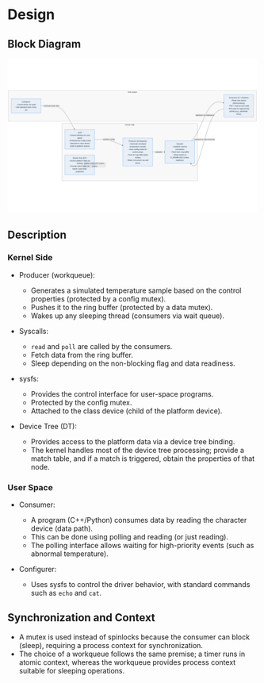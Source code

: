 # Design

## Block Diagram
![Block Diagram](images/block_diagram.png)

## Description

### Kernel Side

- Producer (workqueue):
  - Generates a simulated temperature sample based on the control properties (protected by a config mutex).
  - Pushes it to the ring buffer (protected by a data mutex).
  - Wakes up any sleeping thread (consumers via wait queue).

- Syscalls:
  - `read` and `poll` are called by the consumers.
  - Fetch data from the ring buffer.
  - Sleep depending on the non-blocking flag and data readiness.

- sysfs:
  - Provides the control interface for user-space programs.
  - Protected by the config mutex.
  - Attached to the class device (child of the platform device).

- Device Tree (DT):
  - Provides access to the platform data via a device tree binding.
  - The kernel handles most of the device tree processing; provide a match table, and if a match is triggered, obtain the properties of that node.

### User Space

- Consumer:
  - A program (C++/Python) consumes data by reading the character device (data path).
  - This can be done using polling and reading (or just reading).
  - The polling interface allows waiting for high-priority events (such as abnormal temperature).

- Configurer:
  - Uses sysfs to control the driver behavior, with standard commands such as `echo` and `cat`.

## Synchronization and Context

- A mutex is used instead of spinlocks because the consumer can block (sleep), requiring a process context for synchronization.
- The choice of a workqueue follows the same premise; a timer runs in atomic context, whereas the workqueue provides process context suitable for sleeping operations.
